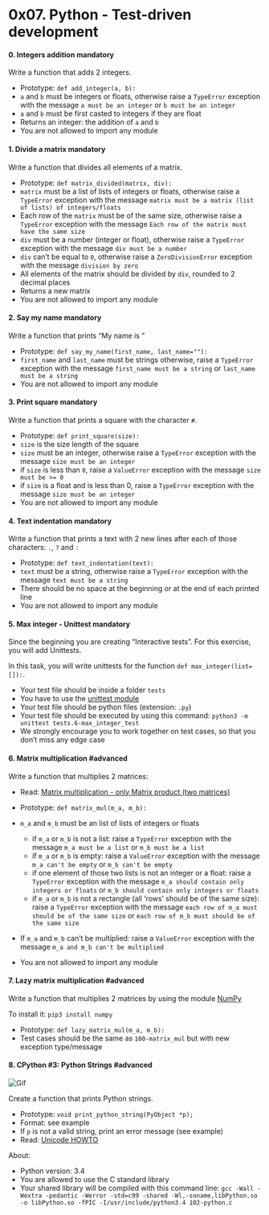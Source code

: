<h1 class="gap">0x07. Python - Test-driven development</h1>


<h4 class="task">
    0. Integers addition
      <span class="alert alert-warning mandatory-optional">
        mandatory
      </span>
</h4><p>Write a function that adds 2 integers.</p><ul>
<li>Prototype: <code>def add_integer(a, b):</code></li>
<li><code>a</code> and <code>b</code> must be integers or floats, otherwise raise a <code>TypeError</code> exception with the message <code>a must be an integer</code> or <code>b must be an integer</code></li>
<li><code>a</code> and <code>b</code> must be first casted to integers if they are float</li>
<li>Returns an integer: the addition of <code>a</code> and <code>b</code></li>
<li>You are not allowed to import any module</li>
</ul>


<h4 class="task">
    1. Divide a matrix
      <span class="alert alert-warning mandatory-optional">
        mandatory
      </span>
</h4><p>Write a function that divides all elements of a matrix.</p><ul>
<li>Prototype: <code>def matrix_divided(matrix, div):</code></li>
<li><code>matrix</code> must be a list of lists of integers or floats, otherwise raise a <code>TypeError</code> exception with the message <code>matrix must be a matrix (list of lists) of integers/floats</code></li>
<li>Each row of the <code>matrix</code> must be of the same size, otherwise raise a <code>TypeError</code> exception with the message <code>Each row of the matrix must have the same size</code></li>
<li><code>div</code> must be a number (integer or float), otherwise raise a <code>TypeError</code> exception with the message <code>div must be a number</code></li>
<li><code>div</code> can’t be equal to <code>0</code>, otherwise raise a <code>ZeroDivisionError</code> exception with the message <code>division by zero</code></li>
<li>All elements of the matrix should be divided by <code>div</code>, rounded to 2 decimal places </li>
<li>Returns a new matrix</li>
<li>You are not allowed to import any module</li>
</ul>


<h4 class="task">
    2. Say my name
      <span class="alert alert-warning mandatory-optional">
        mandatory
      </span>
</h4><p>Write a function that prints “My name is <first name> <last name>”</last></first></p><ul>
<li>Prototype: <code>def say_my_name(first_name, last_name=""):</code></li>
<li><code>first_name</code> and <code>last_name</code> must be strings otherwise, raise a <code>TypeError</code> exception with the message <code>first_name must be a string</code> or <code>last_name must be a string</code></li>
<li>You are not allowed to import any module</li>
</ul>


<h4 class="task">
    3. Print square
      <span class="alert alert-warning mandatory-optional">
        mandatory
      </span>
</h4><p>Write a function that prints a square with the character <code>#</code>.</p><ul>
<li>Prototype: <code>def print_square(size):</code></li>
<li><code>size</code> is the size length of the square</li>
<li><code>size</code> must be an integer, otherwise raise a <code>TypeError</code> exception with the message <code>size must be an integer</code></li>
<li>if <code>size</code> is less than <code>0</code>, raise a <code>ValueError</code> exception with the message <code>size must be &gt;= 0</code></li>
<li>if <code>size</code> is a float and is less than 0, raise a <code>TypeError</code> exception with the message <code>size must be an integer</code></li>
<li>You are not allowed to import any module</li>
</ul>


<h4 class="task">
    4. Text indentation
      <span class="alert alert-warning mandatory-optional">
        mandatory
      </span>
</h4><p>Write a function that prints a text with 2 new lines after each of those characters: <code>.</code>, <code>?</code> and <code>:</code></p><ul>
<li>Prototype: <code>def text_indentation(text):</code></li>
<li><code>text</code> must be a string, otherwise raise a <code>TypeError</code> exception with the message <code>text must be a string</code></li>
<li>There should be no space at the beginning or at the end of each printed line</li>
<li>You are not allowed to import any module</li>
</ul>


<h4 class="task">
    5. Max integer - Unittest
      <span class="alert alert-warning mandatory-optional">
        mandatory
      </span>
</h4><p>Since the beginning you are creating “Interactive tests”. For this exercise, you will add Unittests.</p><p>In this task, you will write unittests for the function <code>def max_integer(list=[]):</code>.</p><ul>
<li>Your test file should be inside a folder <code>tests</code></li>
<li>You have to use the <a href="/rltoken/qMqF1bBJXSAIjg8tugitHQ" target="_blank" title="unittest module">unittest module</a> </li>
<li>Your test file should be python files (extension: <code>.py</code>)</li>
<li>Your test file should be executed by using this command: <code>python3 -m unittest tests.6-max_integer_test</code></li>
<li>We strongly encourage you to work together on test cases, so that you don’t miss any edge case</li>
</ul>


<h4 class="task">
    6. Matrix multiplication
      <span class="alert alert-info mandatory-optional">
        #advanced
      </span>
</h4><p>Write a function that multiplies 2 matrices:</p><ul>
<li><p>Read: <a href="/rltoken/gG3TcWESGFqiZzHNlMbEKA" target="_blank" title="Matrix multiplication - only Matrix product (two matrices)">Matrix multiplication - only Matrix product (two matrices)</a></p></li>
<li><p>Prototype: <code>def matrix_mul(m_a, m_b):</code></p></li>
<li><p><code>m_a</code> and <code>m_b</code> must be an list of lists of integers or floats </p>
<ul>
<li>if <code>m_a</code> or <code>m_b</code> is not a list: raise a <code>TypeError</code> exception with the message <code>m_a must be a list</code> or <code>m_b must be a list</code></li>
<li>if <code>m_a</code> or <code>m_b</code> is empty: raise a <code>ValueError</code> exception with the message <code>m_a can't be empty</code> or <code>m_b can't be empty</code></li>
<li>if one element of those two lists is not an integer or a float: raise a <code>TypeError</code> exception with the message <code>m_a should contain only integers or floats</code> or <code>m_b should contain only integers or floats</code></li>
<li>if <code>m_a</code> or <code>m_b</code> is not a rectangle (all ‘rows’ should be of the same size): raise a <code>TypeError</code> exception with the message <code>each row of m_a must should be of the same size</code> or <code>each row of m_b must should be of the same size</code></li>
</ul></li>
<li><p>If <code>m_a</code> and <code>m_b</code> can’t be multiplied: raise a <code>ValueError</code> exception with the message <code>m_a and m_b can't be multiplied</code></p></li>
<li><p>You are not allowed to import any module</p></li>
</ul>


<h4 class="task">
    7. Lazy matrix multiplication
      <span class="alert alert-info mandatory-optional">
        #advanced
      </span>
</h4><p>Write a function that multiplies 2 matrices by using the module <a href="/rltoken/US2RmXahCyBs_Qmhn2o8Bw" target="_blank" title="NumPy">NumPy</a></p><p>To install it: <code>pip3 install numpy</code></p><ul>
<li>Prototype: <code>def lazy_matrix_mul(m_a, m_b):</code></li>
<li>Test cases should be the same as <code>100-matrix_mul</code> but with new exception type/message</li>
</ul>


<h4 class="task">
    8. CPython #3: Python Strings
      <span class="alert alert-info mandatory-optional">
        #advanced
      </span>
</h4><p><img alt="Gif" src="https://s3.amazonaws.com/intranet-projects-files/holbertonschool-higher-level_programming+/246/giphy-5.gif">
<br/></img></p><p>Create a function that prints Python strings.</p><ul>
<li>Prototype: <code>void print_python_string(PyObject *p);</code></li>
<li>Format: see example</li>
<li>If <code>p</code> is not a valid string, print an error message (see example)</li>
<li>Read: <a href="/rltoken/IOH653eTNMgJcUTeV2jM2w" target="_blank" title="Unicode HOWTO">Unicode HOWTO</a></li>
</ul><p>About:</p><ul>
<li>Python version: 3.4</li>
<li>You are allowed to use the C standard library</li>
<li>Your shared library will be compiled with this command line: <code>gcc -Wall -Wextra -pedantic -Werror -std=c99 -shared -Wl,-soname,libPython.so -o libPython.so -fPIC -I/usr/include/python3.4 102-python.c</code></li>
</ul>

